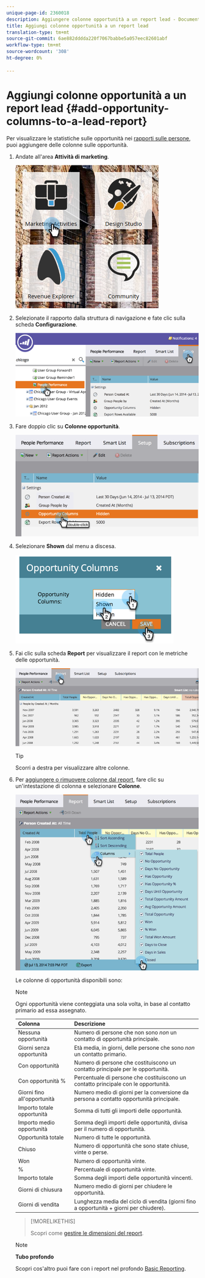 ```yaml
---
unique-page-id: 2360018
description: Aggiungere colonne opportunità a un report lead - Documenti Marketo - Documentazione prodotto
title: Aggiungi colonne opportunità a un report lead
translation-type: tm+mt
source-git-commit: 6ae882dddda220f7067babbe5a057eec82601abf
workflow-type: tm+mt
source-wordcount: '308'
ht-degree: 0%

---
```



# Aggiungi colonne opportunità a un report lead {#add-opportunity-columns-to-a-lead-report}

Per visualizzare le statistiche sulle opportunità nei [rapporti sulle persone](https://docs.marketo.com/display/docs/basic+reporting), puoi aggiungere delle colonne sulle opportunità.

1. Andate all&#39;area **Attività di marketing**.

   ![](assets/ma.png)

1. Selezionate il rapporto dalla struttura di navigazione e fate clic sulla scheda **Configurazione**.

   ![](assets/two.png)

1. Fare doppio clic su **Colonne opportunità**.

   ![](assets/three.png)

1. Selezionare **Shown** dal menu a discesa.

   ![](assets/image2014-9-16-12-3a50-3a33.png)

1. Fai clic sulla scheda **Report** per visualizzare il report con le metriche delle opportunità.

   ![](assets/five.png)

   >[!TIP]
   >
   >Scorri a destra per visualizzare altre colonne.

1. Per [aggiungere o rimuovere colonne dal report](select-report-columns.md), fare clic su un&#39;intestazione di colonna e selezionare **Colonne**.

   ![](assets/six.png)

   Le colonne di opportunità disponibili sono:

   >[!NOTE]
   >
   >Ogni opportunità viene conteggiata una sola volta, in base al contatto primario ad essa assegnato.

   | Colonna | Descrizione |
   |---|---|
   | Nessuna opportunità | Numero di persone che non sono *non* un contatto di opportunità principale. |
   | Giorni senza opportunità | Età media, in giorni, delle persone che sono *non* un contatto primario. |
   | Con opportunità | Numero di persone che costituiscono un contatto principale per le opportunità. |
   | Con opportunità % | Percentuale di persone che costituiscono un contatto principale con le opportunità. |
   | Giorni fino all&#39;opportunità | Numero medio di giorni per la conversione da persona a contatto opportunità principale. |
   | Importo totale opportunità | Somma di tutti gli importi delle opportunità. |
   | Importo medio opportunità | Somma degli importi delle opportunità, divisa per il numero di opportunità. |
   | Opportunità totale | Numero di tutte le opportunità. |
   | Chiuso | Numero di opportunità che sono state chiuse, vinte o perse. |
   | Won | Numero di opportunità vinte. |
   | % | Percentuale di opportunità vinte. |
   | Importo totale | Somma degli importi delle opportunità vincenti. |
   | Giorni di chiusura | Numero medio di giorni per chiudere le opportunità. |
   | Giorni di vendita | Lunghezza media del ciclo di vendita (giorni fino a opportunità + giorni per chiudere). |

   >[!MORELIKETHIS]
   >
   >
   >
   >Scopri come [gestire le dimensioni del report](configure-report-size.md).

   >[!NOTE]
   >
   >**Tubo profondo**
   >
   >
   >Scopri cos&#39;altro puoi fare con i report nel profondo [Basic Reporting](https://docs.marketo.com/display/docs/basic+reporting).

